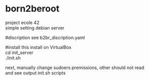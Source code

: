 # born2beroot
project ecole 42   
simple setting debian server

#discription
see b2br_discription.yaml

#install
this install on VirtualBox   
cd init_server   
./init.sh   

next, manually change sudoers premissions, other should not read   
and see output init.sh scripts


